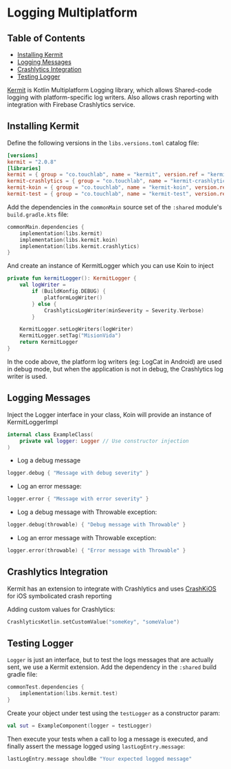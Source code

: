# Logging Multiplatform

Table of Contents
-----------------

- [Installing Kermit](#installing-kermit)
- [Logging Messages](#logging-messages)
- [Crashlytics Integration](#crashlytics-integration)
- [Testing Logger](#testing-logger)

[Kermit](https://kermit.touchlab.co/) is Kotlin Multiplatform Logging library, which allows
Shared-code logging with platform-specific log writers. Also allows crash reporting with integration
with Firebase Crashlytics service.

## Installing Kermit

Define the following versions in the `libs.versions.toml` catalog file:

```toml
[versions]
kermit = "2.0.8"
[libraries]
kermit = { group = "co.touchlab", name = "kermit", version.ref = "kermit" }
kermit-crashlytics = { group = "co.touchlab", name = "kermit-crashlytics", version.ref = "kermit" }
kermit-koin = { group = "co.touchlab", name = "kermit-koin", version.ref = "kermit" }
kermit-test = { group = "co.touchlab", name = "kermit-test", version.ref = "kermit" }
```

Add the dependencies in the `commonMain` source set of the `:shared` module's `build.gradle.kts` file:

```kotlin
commonMain.dependencies { 
    implementation(libs.kermit)
    implementation(libs.kermit.koin)
    implementation(libs.kermit.crashlytics)
}
```

And create an instance of KermitLogger which you can use Koin to inject

```kotlin
private fun kermitLogger(): KermitLogger {
    val logWriter =
        if (BuildKonfig.DEBUG) {
            platformLogWriter()
        } else {
            CrashlyticsLogWriter(minSeverity = Severity.Verbose)
        }

    KermitLogger.setLogWriters(logWriter)
    KermitLogger.setTag("MisionVida")
    return KermitLogger
}
```

In the code above, the platform log writers (eg: LogCat in Android) are used in debug mode, but when
the application is not in debug, the Crashlytics log writer is used.

## Logging Messages

Inject the Logger interface in your class, Koin will provide an instance of KermitLoggerImpl

```kotlin
internal class ExampleClass(
    private val logger: Logger // Use constructor injection
)
```

- Log a debug message

```kotlin
logger.debug { "Message with debug severity" }
```

- Log an error message:

```kotlin
logger.error { "Message with error severity" }
```

- Log a debug message with Throwable exception:

```kotlin
logger.debug(throwable) { "Debug message with Throwable" }
```

- Log an error message with Throwable exception:

```kotlin
logger.error(throwable) { "Error message with Throwable" }
```

## Crashlytics Integration

Kermit has an extension to integrate with Crashlytics and uses [CrashKiOS](https://crashkios.touchlab.co/)
for iOS symbolicated crash reporting

Adding custom values for Crashlytics:

```kotlin
CrashlyticsKotlin.setCustomValue("someKey", "someValue")
```

## Testing Logger

`Logger` is just an interface, but to test the logs messages that are actually sent, we use a Kermit
extension. Add the dependency in the `:shared` build gradle file:

```kotlin
commonTest.dependencies {
    implementation(libs.kermit.test)
}
```

Create your object under test using the `testLogger` as a constructor param:

```kotlin
val sut = ExampleComponent(logger = testLogger)
```

Then execute your tests when a call to log a message is executed, and finally assert the message
logged using `lastLogEntry.message`:

```kotlin
lastLogEntry.message shouldBe "Your expected logged message"
```
